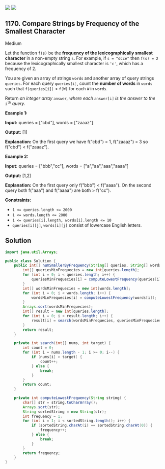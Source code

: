 [![](https://img.shields.io/github/stars/javadev/LeetCode-in-Java?label=Stars&style=flat-square)](https://github.com/javadev/LeetCode-in-Java)
[![](https://img.shields.io/github/forks/javadev/LeetCode-in-Java?label=Fork%20me%20on%20GitHub%20&style=flat-square)](https://github.com/javadev/LeetCode-in-Java/fork)

## 1170\. Compare Strings by Frequency of the Smallest Character

Medium

Let the function `f(s)` be the **frequency of the lexicographically smallest character** in a non-empty string `s`. For example, if `s = "dcce"` then `f(s) = 2` because the lexicographically smallest character is `'c'`, which has a frequency of 2.

You are given an array of strings `words` and another array of query strings `queries`. For each query `queries[i]`, count the **number of words** in `words` such that `f(queries[i])` < `f(W)` for each `W` in `words`.

Return _an integer array_ `answer`_, where each_ `answer[i]` _is the answer to the_ <code>i<sup>th</sup></code> _query_.

**Example 1:**

**Input:** queries = ["cbd"], words = ["zaaaz"]

**Output:** [1]

**Explanation:** On the first query we have f("cbd") = 1, f("zaaaz") = 3 so f("cbd") < f("zaaaz").

**Example 2:**

**Input:** queries = ["bbb","cc"], words = ["a","aa","aaa","aaaa"]

**Output:** [1,2]

**Explanation:** On the first query only f("bbb") < f("aaaa"). On the second query both f("aaa") and f("aaaa") are both > f("cc").

**Constraints:**

*   `1 <= queries.length <= 2000`
*   `1 <= words.length <= 2000`
*   `1 <= queries[i].length, words[i].length <= 10`
*   `queries[i][j]`, `words[i][j]` consist of lowercase English letters.

## Solution

```java
import java.util.Arrays;

public class Solution {
    public int[] numSmallerByFrequency(String[] queries, String[] words) {
        int[] queriesMinFrequecies = new int[queries.length];
        for (int i = 0; i < queries.length; i++) {
            queriesMinFrequecies[i] = computeLowestFrequency(queries[i]);
        }
        int[] wordsMinFrequecies = new int[words.length];
        for (int i = 0; i < words.length; i++) {
            wordsMinFrequecies[i] = computeLowestFrequency(words[i]);
        }
        Arrays.sort(wordsMinFrequecies);
        int[] result = new int[queries.length];
        for (int i = 0; i < result.length; i++) {
            result[i] = search(wordsMinFrequecies, queriesMinFrequecies[i]);
        }
        return result;
    }

    private int search(int[] nums, int target) {
        int count = 0;
        for (int i = nums.length - 1; i >= 0; i--) {
            if (nums[i] > target) {
                count++;
            } else {
                break;
            }
        }
        return count;
    }

    private int computeLowestFrequency(String string) {
        char[] str = string.toCharArray();
        Arrays.sort(str);
        String sortedString = new String(str);
        int frequency = 1;
        for (int i = 1; i < sortedString.length(); i++) {
            if (sortedString.charAt(i) == sortedString.charAt(0)) {
                frequency++;
            } else {
                break;
            }
        }
        return frequency;
    }
}
```